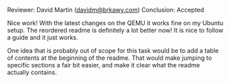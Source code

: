 Reviewer: David Martin (davidm@brkawy.com)
Conclusion: Accepted

Nice work! With the latest changes on the QEMU it works fine on my Ubuntu setup.
The reordered readme is definitely a lot better now! It is nice to follow a
guide and it just works.

One idea that is probably out of scope for this task would be to add a table
of contents at the beginning of the readme. That would make jumping to
specific sections a fair bit easier, and make it clear what the readme actually
contains.
